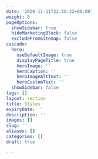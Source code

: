 ```yaml
---
date: '2020-11-11T22:50:22+00:00'
weight: 0
pageOptions:
  showSidebar: true
  hideMarketingBlock: false
  excludeFromSitemap: false
cascade:
  hero:
    useDefaultImage: true
    displayPageTitle: true
    heroImage: ''
    heroCaption: ''
    heroImageAltText: ''
    heroCustomText: ''
  showSidebar: false
tags: []
layout: section
title: Styles
expiryDate: ''
description: ''
images: []
slug: ''
aliases: []
categories: []
draft: true

---
```

